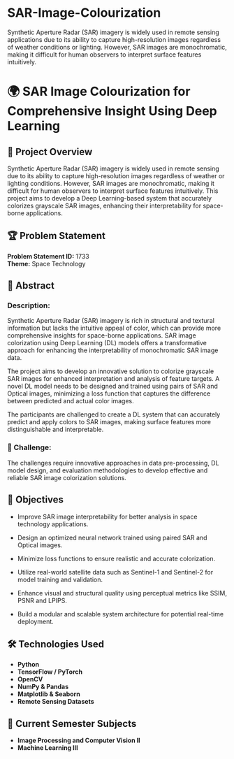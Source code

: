 # SAR-Image-Colourization
Synthetic Aperture Radar (SAR) imagery is widely used in remote sensing applications due to its ability to capture high-resolution images regardless of weather conditions or lighting. However, SAR images are monochromatic, making it difficult for human observers to interpret surface features intuitively.

# 🌍 SAR Image Colourization for Comprehensive Insight Using Deep Learning  

## 📌 Project Overview  
Synthetic Aperture Radar (SAR) imagery is widely used in remote sensing due to its ability to capture high-resolution images regardless of weather or lighting conditions. However, SAR images are monochromatic, making it difficult for human observers to interpret surface features intuitively. This project aims to develop a Deep Learning-based system that accurately colorizes grayscale SAR images, enhancing their interpretability for space-borne applications.

## 🏆 Problem Statement  
**Problem Statement ID:** 1733  
**Theme:** Space Technology  

## 📖 Abstract  
### **Description:**  
Synthetic Aperture Radar (SAR) imagery is rich in structural and textural information but lacks the intuitive appeal of color, which can provide more comprehensive insights for space-borne applications. SAR image colorization using Deep Learning (DL) models offers a transformative approach for enhancing the interpretability of monochromatic SAR image data.  

The project aims to develop an innovative solution to colorize grayscale SAR images for enhanced interpretation and analysis of feature targets. A novel DL model needs to be designed and trained using pairs of SAR and Optical images, minimizing a loss function that captures the difference between predicted and actual color images.  

The participants are challenged to create a DL system that can accurately predict and apply colors to SAR images, making surface features more distinguishable and interpretable.  

### **🚀 Challenge:**  
The challenges require innovative approaches in data pre-processing, DL model design, and evaluation methodologies to develop effective and reliable SAR image colorization solutions.  

## 🎯 Objectives  

- Improve SAR image interpretability for better analysis in space technology applications.

- Design an optimized neural network trained using paired SAR and Optical images.

- Minimize loss functions to ensure realistic and accurate colorization.

- Utilize real-world satellite data such as Sentinel-1 and Sentinel-2 for model training and validation.

- Enhance visual and structural quality using perceptual metrics like SSIM, PSNR and LPIPS.

- Build a modular and scalable system architecture for potential real-time deployment.


## 🛠 Technologies Used  
- **Python**  
- **TensorFlow / PyTorch**  
- **OpenCV**  
- **NumPy & Pandas**  
- **Matplotlib & Seaborn**  
- **Remote Sensing Datasets**  

## 📜 Current Semester Subjects  
- **Image Processing and Computer Vision II**  
- **Machine Learning III**  


